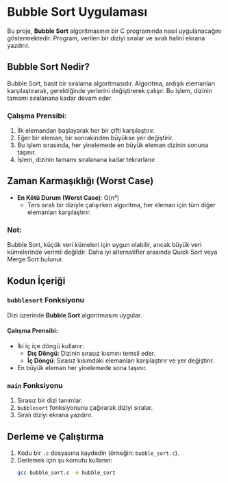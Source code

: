 # Bubble Sort Uygulaması

Bu proje, **Bubble Sort** algoritmasının bir C programında nasıl uygulanacağını göstermektedir. Program, verilen bir diziyi sıralar ve sıralı halini ekrana yazdırır.

## Bubble Sort Nedir?

Bubble Sort, basit bir sıralama algoritmasıdır. Algoritma, ardışık elemanları karşılaştırarak, gerektiğinde yerlerini değiştirerek çalışır. Bu işlem, dizinin tamamı sıralanana kadar devam eder.

### Çalışma Prensibi:

1. İlk elemandan başlayarak her bir çifti karşılaştırır.
2. Eğer bir eleman, bir sonrakinden büyükse yer değiştirir.
3. Bu işlem sırasında, her yinelemede en büyük eleman dizinin sonuna taşınır.
4. İşlem, dizinin tamamı sıralanana kadar tekrarlanır.

## Zaman Karmaşıklığı (Worst Case)

- **En Kötü Durum (Worst Case)**: O(n²)  
  - Ters sıralı bir diziyle çalışırken algoritma, her eleman için tüm diğer elemanları karşılaştırır.

### Not:
Bubble Sort, küçük veri kümeleri için uygun olabilir, ancak büyük veri kümelerinde verimli değildir. Daha iyi alternatifler arasında Quick Sort veya Merge Sort bulunur.

## Kodun İçeriği

### `bubblesort` Fonksiyonu

Dizi üzerinde **Bubble Sort** algoritmasını uygular.

#### Çalışma Prensibi:

- İki iç içe döngü kullanır:
  - **Dış Döngü**: Dizinin sırasız kısmını temsil eder.
  - **İç Döngü**: Sırasız kısımdaki elemanları karşılaştırır ve yer değiştirir.
- En büyük eleman her yinelemede sona taşınır.

### `main` Fonksiyonu

1. Sırasız bir dizi tanımlar.
2. `bubblesort` fonksiyonunu çağırarak diziyi sıralar.
3. Sıralı diziyi ekrana yazdırır.

## Derleme ve Çalıştırma

1. Kodu bir `.c` dosyasına kaydedin (örneğin: `bubble_sort.c`).
2. Derlemek için şu komutu kullanın:
   ```bash
   gcc bubble_sort.c -o bubble_sort
